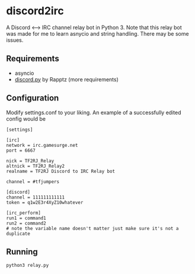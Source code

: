 # discord2irc
A Discord <--> IRC channel relay bot in Python 3.
Note that this relay bot was made for me to learn asnycio and string handling. There may be some issues.

## Requirements
* asyncio
* [discord.py](https://github.com/Rapptz/discord.py/) by Rapptz (more requirements)

## Configuration
Modify settings.conf to your liking. An example of a successfully edited config would be

```
[settings]

[irc]
network = irc.gamesurge.net
port = 6667

nick = TF2RJ_Relay
altnick = TF2RJ_Relay2
realname = TF2RJ Discord to IRC Relay bot

channel = #tfjumpers

[discord]
channel = 111111111111
token = q1w2E3r4XyZ10whatever

[irc_perform]
run1 = command1
run2 = command2 
# note the variable name doesn't matter just make sure it's not a duplicate
```

## Running
```python3 relay.py```
